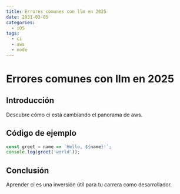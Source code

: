 ```yaml
---
title: Errores comunes con llm en 2025
date: 2031-03-05
categories:
  - iOS
tags:
  - ci
  - aws
  - node
---
```


# Errores comunes con llm en 2025

## Introducción

Descubre cómo ci está cambiando el panorama de aws.

## Código de ejemplo

```javascript
const greet = name => `Hello, ${name}!`;
console.log(greet('world'));
```

## Conclusión

Aprender ci es una inversión útil para tu carrera como desarrollador.